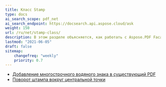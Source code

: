 ```yaml
---
title: Класс Stamp
type: docs
ai_search_scope: pdf_net
ai_search_endpoint: https://docsearch.api.aspose.cloud/ask
weight: 150
url: /ru/net/stamp-class/
description: В этом разделе объясняется, как работать с Aspose.PDF Facades с помощью класса Stamp.
lastmod: "2021-06-05"
draft: false
sitemap:
    changefreq: "weekly"
    priority: 0.7
---
```

- [Добавление многострочного водяного знака в существующий PDF](/pdf/net/adding-multi-line-watermark-to-existing-pdf/)
- [Поворот штампа вокруг центральной точки](/pdf/net/rotating-stamp-about-the-center-point/)